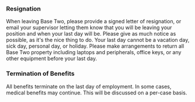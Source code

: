 ### Resignation

When leaving Base Two, please provide a signed letter of resignation, or email your supervisor letting them know that you will be leaving your position and when your last day will be. Please give as much notice as possible, as it's the nice thing to do. Your last day cannot be a vacation day, sick day, personal day, or holiday. Please make arrangements to return all Base Two property including laptops and peripherals, office keys, or any other equipment before your last day.

### Termination of Benefits

All benefits terminate on the last day of employment. In some cases, medical benefits may continue. This will be discussed on a per-case basis.
